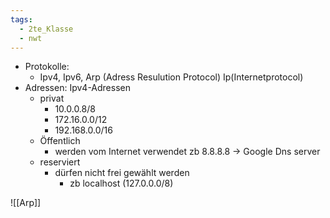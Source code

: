 ```yaml
---
tags:
  - 2te_Klasse
  - nwt
---
```

- Protokolle: 
	- Ipv4, Ipv6, Arp (Adress Resulution Protocol) Ip(Internetprotocol)
- Adressen: Ipv4-Adressen
	- privat
		- 10.0.0.8/8
		- 172.16.0.0/12
		- 192.168.0.0/16
	- Öffentlich 
		- werden vom Internet verwendet zb 8.8.8.8 → Google Dns server 
	- reserviert
		- dürfen nicht frei gewählt werden 
			- zb localhost (127.0.0.0/8)

![[Arp]]